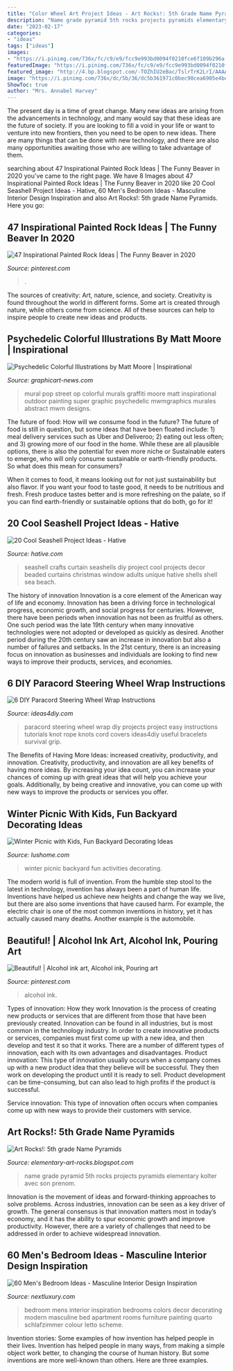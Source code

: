 ```yaml
---
title: "Color Wheel Art Project Ideas - Art Rocks!: 5th Grade Name Pyramids"
description: "Name grade pyramid 5th rocks projects pyramids elementary kolter avec son prenom"
date: "2023-02-17"
categories:
- "ideas"
tags: ["ideas"]
images:
- "https://i.pinimg.com/736x/fc/c9/e9/fcc9e993bd0094f0210fce6f109b296a.jpg"
featuredImage: "https://i.pinimg.com/736x/fc/c9/e9/fcc9e993bd0094f0210fce6f109b296a.jpg"
featured_image: "http://4.bp.blogspot.com/-TOZhIU2eBac/TslrTrK2LrI/AAAAAAAAATA/UJ7k0q5E8zE/s1600/name+pyramid+1.jpg"
image: "https://i.pinimg.com/736x/dc/5b/36/dc5b361971c0bec90cea6905e4be520d--alcohol-ink-art-alcohol-ink-ideas.jpg"
ShowToc: true
author: "Mrs. Annabel Harvey"
---
```



The present day is a time of great change. Many new ideas are arising from the advancements in technology, and many would say that these ideas are the future of society. If you are looking to fill a void in your life or want to venture into new frontiers, then you need to be open to new ideas. There are many things that can be done with new technology, and there are also many opportunities awaiting those who are willing to take advantage of them.

	

		
searching about 47 Inspirational Painted Rock Ideas | The Funny Beaver in 2020 you've came to the right page. We have 8 Images about 47 Inspirational Painted Rock Ideas | The Funny Beaver in 2020 like 20 Cool Seashell Project Ideas - Hative, 60 Men&#039;s Bedroom Ideas - Masculine Interior Design Inspiration and also Art Rocks!: 5th grade Name Pyramids. Here you go:
		
    
## 47 Inspirational Painted Rock Ideas | The Funny Beaver In 2020

<img loading=lazy src="https://i.pinimg.com/736x/fc/c9/e9/fcc9e993bd0094f0210fce6f109b296a.jpg" onerror="this.onerror=null;this.src='https://tse2.mm.bing.net/th?id=OIP.dG2VQOQ8LVzTiwwMjk3ESAHaLB&amp;pid=15.1';" alt="47 Inspirational Painted Rock Ideas | The Funny Beaver in 2020">

_Source: pinterest.com_

>. 

	

The sources of creativity: Art, nature, science, and society.
Creativity is found throughout the world in different forms. Some art is created through nature, while others come from science. All of these sources can help to inspire people to create new ideas and products.

    
## Psychedelic Colorful Illustrations By Matt Moore | Inspirational

<img loading=lazy src="http://1.bp.blogspot.com/-D8sVE8i8MT8/TrWpuYHoDDI/AAAAAAAAJOk/2lgPmdER_cY/s1600/MWM_Casemate_Mural_1.jpg" onerror="this.onerror=null;this.src='https://tse4.mm.bing.net/th?id=OIP.5bvnGF0OfMmK9Gdcx37OSgHaDm&amp;pid=15.1';" alt="Psychedelic Colorful Illustrations by Matt Moore | Inspirational">

_Source: graphicart-news.com_

>mural pop street op colorful murals graffiti moore matt inspirational outdoor painting super graphic psychedelic mwmgraphics murales abstract mwm designs. 

	

The future of food: How will we consume food in the future?
The future of food is still in question, but some ideas that have been floated include: 1) meal delivery services such as Uber and Deliveroo; 2) eating out less often; and 3) growing more of our food in the home. 
While these are all plausible options, there is also the potential for even more niche or Sustainable eaters to emerge, who will only consume sustainable or earth-friendly products. So what does this mean for consumers? 

When it comes to food, it means looking out for not just sustainability but also flavor. If you want your food to taste good, it needs to be nutritious and fresh. Fresh produce tastes better and is more refreshing on the palate, so if you can find earth-friendly or sustainable options that do both, go for it!

    
## 20 Cool Seashell Project Ideas - Hative

<img loading=lazy src="https://hative.com/wp-content/uploads/2014/12/seashell-project-ideas/2-seashell-curtain.jpg" onerror="this.onerror=null;this.src='https://tse2.mm.bing.net/th?id=OIP.xdfI5BLaK_x54ORp-xkdjwHaJ4&amp;pid=15.1';" alt="20 Cool Seashell Project Ideas - Hative">

_Source: hative.com_

>seashell crafts curtain seashells diy project cool projects decor beaded curtains christmas window adults unique hative shells shell sea beach. 

	

The history of innovation
Innovation is a core element of the American way of life and economy. Innovation has been a driving force in technological progress, economic growth, and social progress for centuries. However, there have been periods when innovation has not been as fruitful as others. One such period was the late 19th century when many innovative technologies were not adopted or developed as quickly as desired. Another period during the 20th century saw an increase in innovation but also a number of failures and setbacks. In the 21st century, there is an increasing focus on innovation as businesses and individuals are looking to find new ways to improve their products, services, and economies.

    
## 6 DIY Paracord Steering Wheel Wrap Instructions

<img loading=lazy src="https://ideas4diy.com/wp-content/uploads/2018/06/Paracord-Steering-Wheel-Wrap.jpg" onerror="this.onerror=null;this.src='https://tse2.mm.bing.net/th?id=OIP._UOme-EiXrkLrTRTvVfFkQHaJ4&amp;pid=15.1';" alt="6 DIY Paracord Steering Wheel Wrap Instructions">

_Source: ideas4diy.com_

>paracord steering wheel wrap diy projects project easy instructions tutorials knot rope knots cord covers ideas4diy useful bracelets survival grip. 

	

The Benefits of Having More Ideas: increased creativity, productivity, and innovation.
Creativity, productivity, and innovation are all key benefits of having more ideas. By increasing your idea count, you can increase your chances of coming up with great ideas that will help you achieve your goals. Additionally, by being creative and innovative, you can come up with new ways to improve the products or services you offer.

    
## Winter Picnic With Kids, Fun Backyard Decorating Ideas

<img loading=lazy src="https://www.lushome.com/wp-content/uploads/2013/02/backyard-ideas-winter-picnic-kids-activities-4.jpg" onerror="this.onerror=null;this.src='https://tse2.mm.bing.net/th?id=OIP.p6JJ5qrS6yymCbzwOdy1tAHaJ4&amp;pid=15.1';" alt="Winter Picnic with Kids, Fun Backyard Decorating Ideas">

_Source: lushome.com_

>winter picnic backyard fun activities decorating. 

	

The modern world is full of invention. From the humble step stool to the latest in technology, invention has always been a part of human life. Inventions have helped us achieve new heights and change the way we live, but there are also some inventions that have caused harm. For example, the electric chair is one of the most common inventions in history, yet it has actually caused many deaths. Another example is the automobile.

    
## Beautiful! | Alcohol Ink Art, Alcohol Ink, Pouring Art

<img loading=lazy src="https://i.pinimg.com/736x/dc/5b/36/dc5b361971c0bec90cea6905e4be520d--alcohol-ink-art-alcohol-ink-ideas.jpg" onerror="this.onerror=null;this.src='https://tse1.mm.bing.net/th?id=OIP.zZCFjlJOij2a2cRL9qdDLQHaLn&amp;pid=15.1';" alt="Beautiful! | Alcohol ink art, Alcohol ink, Pouring art">

_Source: pinterest.com_

>alcohol ink. 

	

Types of innovation: How they work
Innovation is the process of creating new products or services that are different from those that have been previously created. Innovation can be found in all industries, but is most common in the technology industry. In order to create innovative products or services, companies must first come up with a new idea, and then develop and test it so that it works. There are a number of different types of innovation, each with its own advantages and disadvantages. 
Product innovation: This type of innovation usually occurs when a company comes up with a new product idea that they believe will be successful. They then work on developing the product until it is ready to sell. Product development can be time-consuming, but can also lead to high profits if the product is successful. 

Service innovation: This type of innovation often occurs when companies come up with new ways to provide their customers with service.

    
## Art Rocks!: 5th Grade Name Pyramids

<img loading=lazy src="http://4.bp.blogspot.com/-TOZhIU2eBac/TslrTrK2LrI/AAAAAAAAATA/UJ7k0q5E8zE/s1600/name+pyramid+1.jpg" onerror="this.onerror=null;this.src='https://tse1.mm.bing.net/th?id=OIP.U_SHKtL5sTNxmm64f4qZsgHaMY&amp;pid=15.1';" alt="Art Rocks!: 5th grade Name Pyramids">

_Source: elementary-art-rocks.blogspot.com_

>name grade pyramid 5th rocks projects pyramids elementary kolter avec son prenom. 

	

Innovation is the movement of ideas and forward-thinking approaches to solve problems. Across industries, innovation can be seen as a key driver of growth. The general consensus is that innovation matters most in today’s economy, and it has the ability to spur economic growth and improve productivity. However, there are a variety of challenges that need to be addressed in order to achieve widespread innovation.

    
## 60 Men&#039;s Bedroom Ideas - Masculine Interior Design Inspiration

<img loading=lazy src="http://nextluxury.com/wp-content/uploads/mens-bedroom-painting-ideas.jpg" onerror="this.onerror=null;this.src='https://tse3.mm.bing.net/th?id=OIP.XbTt_p87wGlZYx_7eCNI5AHaJ6&amp;pid=15.1';" alt="60 Men&#039;s Bedroom Ideas - Masculine Interior Design Inspiration">

_Source: nextluxury.com_

>bedroom mens interior inspiration bedrooms colors decor decorating modern masculine bed apartment rooms furniture painting quarto schlafzimmer colour letto scheme. 

	

Invention stories: Some examples of how invention has helped people in their lives.
Invention has helped people in many ways, from making a simple object work better, to changing the course of human history. But some inventions are more well-known than others. Here are three examples.


